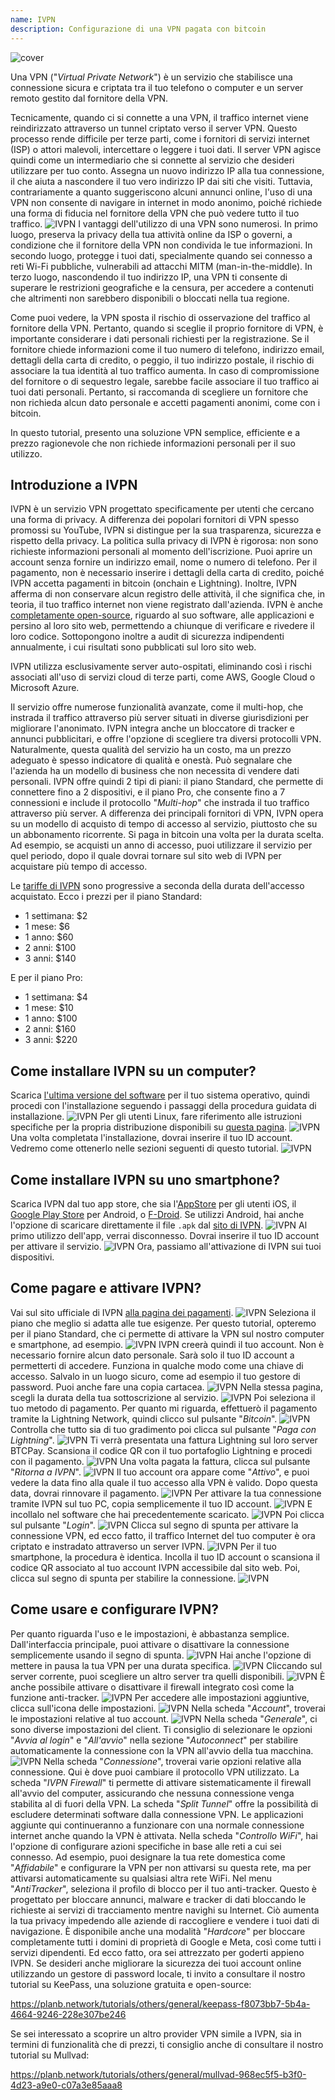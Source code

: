 ```yaml
---
name: IVPN
description: Configurazione di una VPN pagata con bitcoin
---
```


![cover](assets/cover.webp)

Una VPN ("*Virtual Private Network*") è un servizio che stabilisce una connessione sicura e criptata tra il tuo telefono o computer e un server remoto gestito dal fornitore della VPN.

Tecnicamente, quando ci si connette a una VPN, il traffico internet viene reindirizzato attraverso un tunnel criptato verso il server VPN. Questo processo rende difficile per terze parti, come i fornitori di servizi internet (ISP) o attori malevoli, intercettare o leggere i tuoi dati. Il server VPN agisce quindi come un intermediario che si connette al servizio che desideri utilizzare per tuo conto. Assegna un nuovo indirizzo IP alla tua connessione, il che aiuta a nascondere il tuo vero indirizzo IP dai siti che visiti. Tuttavia, contrariamente a quanto suggeriscono alcuni annunci online, l'uso di una VPN non consente di navigare in internet in modo anonimo, poiché richiede una forma di fiducia nel fornitore della VPN che può vedere tutto il tuo traffico.
![IVPN](assets/fr/01.webp)
I vantaggi dell'utilizzo di una VPN sono numerosi. In primo luogo, preserva la privacy della tua attività online da ISP o governi, a condizione che il fornitore della VPN non condivida le tue informazioni. In secondo luogo, protegge i tuoi dati, specialmente quando sei connesso a reti Wi-Fi pubbliche, vulnerabili ad attacchi MITM (man-in-the-middle). In terzo luogo, nascondendo il tuo indirizzo IP, una VPN ti consente di superare le restrizioni geografiche e la censura, per accedere a contenuti che altrimenti non sarebbero disponibili o bloccati nella tua regione.

Come puoi vedere, la VPN sposta il rischio di osservazione del traffico al fornitore della VPN. Pertanto, quando si sceglie il proprio fornitore di VPN, è importante considerare i dati personali richiesti per la registrazione. Se il fornitore chiede informazioni come il tuo numero di telefono, indirizzo email, dettagli della carta di credito, o peggio, il tuo indirizzo postale, il rischio di associare la tua identità al tuo traffico aumenta. In caso di compromissione del fornitore o di sequestro legale, sarebbe facile associare il tuo traffico ai tuoi dati personali. Pertanto, si raccomanda di scegliere un fornitore che non richieda alcun dato personale e accetti pagamenti anonimi, come con i bitcoin.

In questo tutorial, presento una soluzione VPN semplice, efficiente e a prezzo ragionevole che non richiede informazioni personali per il suo utilizzo.

## Introduzione a IVPN

IVPN è un servizio VPN progettato specificamente per utenti che cercano una forma di privacy. A differenza dei popolari fornitori di VPN spesso promossi su YouTube, IVPN si distingue per la sua trasparenza, sicurezza e rispetto della privacy.
La politica sulla privacy di IVPN è rigorosa: non sono richieste informazioni personali al momento dell'iscrizione. Puoi aprire un account senza fornire un indirizzo email, nome o numero di telefono. Per il pagamento, non è necessario inserire i dettagli della carta di credito, poiché IVPN accetta pagamenti in bitcoin (onchain e Lightning). Inoltre, IVPN afferma di non conservare alcun registro delle attività, il che significa che, in teoria, il tuo traffico internet non viene registrato dall'azienda.
IVPN è anche [completamente open-source](https://github.com/ivpn), riguardo al suo software, alle applicazioni e persino al loro sito web, permettendo a chiunque di verificare e rivedere il loro codice. Sottopongono inoltre a audit di sicurezza indipendenti annualmente, i cui risultati sono pubblicati sul loro sito web.

IVPN utilizza esclusivamente server auto-ospitati, eliminando così i rischi associati all'uso di servizi cloud di terze parti, come AWS, Google Cloud o Microsoft Azure.

Il servizio offre numerose funzionalità avanzate, come il multi-hop, che instrada il traffico attraverso più server situati in diverse giurisdizioni per migliorare l'anonimato. IVPN integra anche un bloccatore di tracker e annunci pubblicitari, e offre l'opzione di scegliere tra diversi protocolli VPN.
Naturalmente, questa qualità del servizio ha un costo, ma un prezzo adeguato è spesso indicatore di qualità e onestà. Può segnalare che l'azienda ha un modello di business che non necessita di vendere dati personali. IVPN offre quindi 2 tipi di piani: il piano Standard, che permette di connettere fino a 2 dispositivi, e il piano Pro, che consente fino a 7 connessioni e include il protocollo "*Multi-hop*" che instrada il tuo traffico attraverso più server.
A differenza dei principali fornitori di VPN, IVPN opera su un modello di acquisto di tempo di accesso al servizio, piuttosto che su un abbonamento ricorrente. Si paga in bitcoin una volta per la durata scelta. Ad esempio, se acquisti un anno di accesso, puoi utilizzare il servizio per quel periodo, dopo il quale dovrai tornare sul sito web di IVPN per acquistare più tempo di accesso.

Le [tariffe di IVPN](https://www.ivpn.net/en/pricing/) sono progressive a seconda della durata dell'accesso acquistato. Ecco i prezzi per il piano Standard:
- 1 settimana: $2
- 1 mese: $6
- 1 anno: $60
- 2 anni: $100
- 3 anni: $140

E per il piano Pro:
- 1 settimana: $4
- 1 mese: $10
- 1 anno: $100
- 2 anni: $160
- 3 anni: $220

## Come installare IVPN su un computer?
Scarica [l'ultima versione del software](https://www.ivpn.net/en/apps-windows/) per il tuo sistema operativo, quindi procedi con l'installazione seguendo i passaggi della procedura guidata di installazione. ![IVPN](assets/notext/02.webp)
Per gli utenti Linux, fare riferimento alle istruzioni specifiche per la propria distribuzione disponibili su [questa pagina](https://www.ivpn.net/en/apps-linux/).
![IVPN](assets/notext/03.webp)
Una volta completata l'installazione, dovrai inserire il tuo ID account. Vedremo come ottenerlo nelle sezioni seguenti di questo tutorial.
![IVPN](assets/notext/04.webp)
## Come installare IVPN su uno smartphone?

Scarica IVPN dal tuo app store, che sia l'[AppStore](https://apps.apple.com/us/app/ivpn-secure-vpn-for-privacy/id1193122683) per gli utenti iOS, il [Google Play Store](https://play.google.com/store/apps/details?id=net.ivpn.client) per Android, o [F-Droid](https://f-droid.org/en/packages/net.ivpn.client). Se utilizzi Android, hai anche l'opzione di scaricare direttamente il file `.apk` dal [sito di IVPN](https://www.ivpn.net/en/apps-android/).
![IVPN](assets/notext/05.webp)
Al primo utilizzo dell'app, verrai disconnesso. Dovrai inserire il tuo ID account per attivare il servizio.
![IVPN](assets/notext/06.webp)
Ora, passiamo all'attivazione di IVPN sui tuoi dispositivi.

## Come pagare e attivare IVPN?

Vai sul sito ufficiale di IVPN [alla pagina dei pagamenti](https://www.ivpn.net/en/pricing/).
![IVPN](assets/notext/07.webp)
Seleziona il piano che meglio si adatta alle tue esigenze. Per questo tutorial, opteremo per il piano Standard, che ci permette di attivare la VPN sul nostro computer e smartphone, ad esempio.
![IVPN](assets/notext/08.webp)
IVPN creerà quindi il tuo account. Non è necessario fornire alcun dato personale. Sarà solo il tuo ID account a permetterti di accedere. Funziona in qualche modo come una chiave di accesso. Salvalo in un luogo sicuro, come ad esempio il tuo gestore di password. Puoi anche fare una copia cartacea.
![IVPN](assets/notext/09.webp)
Nella stessa pagina, scegli la durata della tua sottoscrizione al servizio.
![IVPN](assets/notext/10.webp)
Poi seleziona il tuo metodo di pagamento. Per quanto mi riguarda, effettuerò il pagamento tramite la Lightning Network, quindi clicco sul pulsante "*Bitcoin*".
![IVPN](assets/notext/11.webp)
Controlla che tutto sia di tuo gradimento poi clicca sul pulsante "*Paga con Lightning*".
![IVPN](assets/notext/12.webp)
Ti verrà presentata una fattura Lightning sul loro server BTCPay. Scansiona il codice QR con il tuo portafoglio Lightning e procedi con il pagamento.
![IVPN](assets/notext/13.webp) Una volta pagata la fattura, clicca sul pulsante "*Ritorna a IVPN*".
![IVPN](assets/notext/14.webp)
Il tuo account ora appare come "*Attivo*", e puoi vedere la data fino alla quale il tuo accesso alla VPN è valido. Dopo questa data, dovrai rinnovare il pagamento.
![IVPN](assets/notext/15.webp)
Per attivare la tua connessione tramite IVPN sul tuo PC, copia semplicemente il tuo ID account.
![IVPN](assets/notext/16.webp)
E incollalo nel software che hai precedentemente scaricato.
![IVPN](assets/notext/17.webp)
Poi clicca sul pulsante "*Login*".
![IVPN](assets/notext/18.webp)
Clicca sul segno di spunta per attivare la connessione VPN, ed ecco fatto, il traffico Internet del tuo computer è ora criptato e instradato attraverso un server IVPN.
![IVPN](assets/notext/19.webp)
Per il tuo smartphone, la procedura è identica. Incolla il tuo ID account o scansiona il codice QR associato al tuo account IVPN accessibile dal sito web. Poi, clicca sul segno di spunta per stabilire la connessione.
![IVPN](assets/notext/20.webp)
## Come usare e configurare IVPN?

Per quanto riguarda l'uso e le impostazioni, è abbastanza semplice. Dall'interfaccia principale, puoi attivare o disattivare la connessione semplicemente usando il segno di spunta.
![IVPN](assets/notext/21.webp)
Hai anche l'opzione di mettere in pausa la tua VPN per una durata specifica.
![IVPN](assets/notext/22.webp)
Cliccando sul server corrente, puoi scegliere un altro server tra quelli disponibili.
![IVPN](assets/notext/23.webp)
È anche possibile attivare o disattivare il firewall integrato così come la funzione anti-tracker.
![IVPN](assets/notext/24.webp)
Per accedere alle impostazioni aggiuntive, clicca sull'icona delle impostazioni.
![IVPN](assets/notext/25.webp)
Nella scheda "*Account*", troverai le impostazioni relative al tuo account.
![IVPN](assets/notext/26.webp)
Nella scheda "*Generale*", ci sono diverse impostazioni del client. Ti consiglio di selezionare le opzioni "*Avvia al login*" e "*All'avvio*" nella sezione "*Autoconnect*" per stabilire automaticamente la connessione con la VPN all'avvio della tua macchina.
![IVPN](assets/notext/27.webp)
Nella scheda "*Connessione*", troverai varie opzioni relative alla connessione. Qui è dove puoi cambiare il protocollo VPN utilizzato.
La scheda "*IVPN Firewall*" ti permette di attivare sistematicamente il firewall all'avvio del computer, assicurando che nessuna connessione venga stabilita al di fuori della VPN.
La scheda "*Split Tunnel*" offre la possibilità di escludere determinati software dalla connessione VPN. Le applicazioni aggiunte qui continueranno a funzionare con una normale connessione internet anche quando la VPN è attivata.
Nella scheda "*Controllo WiFi*", hai l'opzione di configurare azioni specifiche in base alle reti a cui sei connesso. Ad esempio, puoi designare la tua rete domestica come "*Affidabile*" e configurare la VPN per non attivarsi su questa rete, ma per attivarsi automaticamente su qualsiasi altra rete WiFi.
Nel menu "*AntiTracker*", seleziona il profilo di blocco per il tuo anti-tracker. Questo è progettato per bloccare annunci, malware e tracker di dati bloccando le richieste ai servizi di tracciamento mentre navighi su Internet. Ciò aumenta la tua privacy impedendo alle aziende di raccogliere e vendere i tuoi dati di navigazione. È disponibile anche una modalità "*Hardcore*" per bloccare completamente tutti i domini di proprietà di Google e Meta, così come tutti i servizi dipendenti.
Ed ecco fatto, ora sei attrezzato per goderti appieno IVPN. Se desideri anche migliorare la sicurezza dei tuoi account online utilizzando un gestore di password locale, ti invito a consultare il nostro tutorial su KeePass, una soluzione gratuita e open-source:

https://planb.network/tutorials/others/general/keepass-f8073bb7-5b4a-4664-9246-228e307be246

Se sei interessato a scoprire un altro provider VPN simile a IVPN, sia in termini di funzionalità che di prezzi, ti consiglio anche di consultare il nostro tutorial su Mullvad:

https://planb.network/tutorials/others/general/mullvad-968ec5f5-b3f0-4d23-a9e0-c07a3e85aaa8